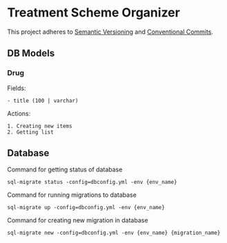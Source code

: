 # Treatment Scheme Organizer

This project adheres to [Semantic Versioning](http://semver.org/)
and [Conventional Commits](https://www.conventionalcommits.org/en/v1.0.0-beta.2/).

## DB Models

### Drug

Fields:

```
- title (100 | varchar)
```

Actions:

```
1. Creating new items
2. Getting list
```

## Database

Command for getting status of database
```shell
sql-migrate status -config=dbconfig.yml -env {env_name}
```

Command for running migrations to database
```shell
sql-migrate up -config=dbconfig.yml -env {env_name}
```

Command for creating new migration in database
```shell
sql-migrate new -config=dbconfig.yml -env {env_name} {migration_name}
```
